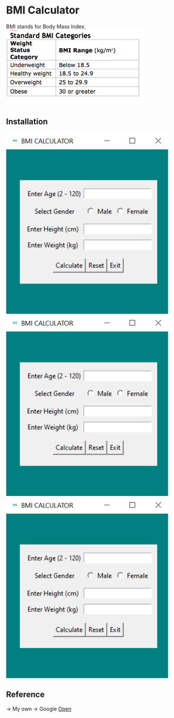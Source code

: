 # BMI Calculator

BMI stands for Body Mass Index.\
![Chart](images/bmi-chart.png)


## Installation

![Screenshot1](images/ss1.png)
![Screenshot2](images/ss1.png)
![Screenshot3](images/ss1.png)

## Reference
-> My own 
-> Google [Open](https://www.google.com)
